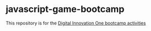 # javascript-game-bootcamp
This repository is for the [Digital Innovation One bootcamp activities](https://web.digitalinnovation.one/track/javascript-game-developer?tab=path)
